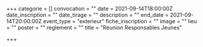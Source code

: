 +++
categorie = []
convocation = ""
date = 2021-09-14T18:00:00Z
date_inscription = ""
date_tirage = ""
description = ""
end_date = 2021-09-14T20:00:00Z
event_type = "exterieur"
fiche_inscription = ""
image = ""
lieu = ""
poster = ""
reglement = ""
title = "Réunion Responsables Jeunes"

+++
